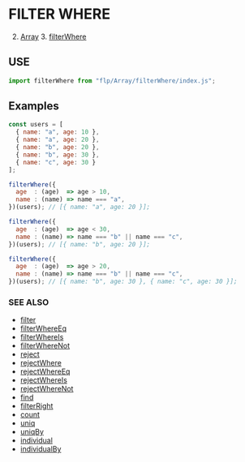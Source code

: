 # FILTER WHERE
2. [Array](../README.md)
    3. [filterWhere](./README.md)

## USE

```javascript
import filterWhere from "flp/Array/filterWhere/index.js";
```

## Examples

```javascript
const users = [
  { name: "a", age: 10 },
  { name: "a", age: 20 },
  { name: "b", age: 20 },
  { name: "b", age: 30 },
  { name: "c", age: 30 }
];

filterWhere({
  age  : (age)  => age > 10,
  name : (name) => name === "a",
})(users); // [{ name: "a", age: 20 }];

filterWhere({
  age  : (age)  => age < 30,
  name : (name) => name === "b" || name === "c",
})(users); // [{ name: "b", age: 20 }];

filterWhere({
  age  : (age)  => age > 20,
  name : (name) => name === "b" || name === "c",
})(users); // [{ name: "b", age: 30 }, { name: "c", age: 30 }];
```

### SEE ALSO

- [filter](../filterWhere/README.md)
- [filterWhereEq](../filterWhereEq/README.md)
- [filterWhereIs](../filterWhereIs/README.md)
- [filterWhereNot](../filterWhereNot/README.md)
- [reject](../reject/README.md)
- [rejectWhere](../rejectWhere/README.md)
- [rejectWhereEq](../rejectWhereEq/README.md)
- [rejectWhereIs](../rejectWhereIs/README.md)
- [rejectWhereNot](../rejectWhereNot/README.md)
- [find](../find/README.md)
- [filterRight](../filterRight/README.md)
- [count](../count/README.md)
- [uniq](../uniq/README.md)
- [uniqBy](../uniqBy/README.md)
- [individual](../individual/README.md)
- [individualBy](../individualBy/README.md)
